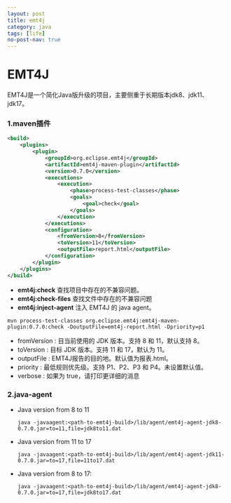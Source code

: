 ```yaml
---
layout: post
title: emt4j
category: java
tags: [life]
no-post-nav: true
---
```


EMT4J
===

EMT4J是一个简化Java版升级的项目，主要侧重于长期版本jdk8、jdk11、jdk17。





### 1.maven插件

```xml
<build>
    <plugins>
        <plugin>
            <groupId>org.eclipse.emt4j</groupId>
            <artifactId>emt4j-maven-plugin</artifactId>
            <version>0.7.0</version>
            <executions>
                <execution>
                    <phase>process-test-classes</phase>
                    <goals>
                        <goal>check</goal>
                    </goals>
                </execution>
            </executions>
            <configuration>
                <fromVersion>8</fromVersion>
                <toVersion>11</toVersion>
                <outputFile>report.html</outputFile>
            </configuration>
        </plugin>
    </plugins>
</build>
```



- **emt4j:check**  查找项目中存在的不兼容问题。
- **emt4j:check-files**  查找文件中存在的不兼容问题
- **emt4j:inject-agent**  注入 EMT4J 的 java agent。



```shell
mvn process-test-classes org.eclipse.emt4j:emt4j-maven-plugin:0.7.0:check -DoutputFile=emt4j-report.html -Dpriority=p1

```



-  fromVersion :  目当前使用的 JDK 版本。支持 8 和 11，默认支持 8。
-  toVersion :  目标 JDK 版本。支持 11 和 17，默认为 11。
-  outputFile : EMT4J报告的目的地。默认值为报表.html。
-  priority : 最低规则优先级。支持 P1、P2、P3 和 P4。未设置默认值。
-  verbose : 如果为 true，请打印更详细的消息



### 2.java-agent



- Java version from 8 to 11 

  ```
  java -javaagent:<path-to-emt4j-build>/lib/agent/emt4j-agent-jdk8-0.7.0.jar=to=11,file=jdk8to11.dat
  
  ```

- Java version from 11 to 17

  ```
  java -javaagent:<path-to-emt4j-build>/lib/agent/emt4j-agent-jdk11-0.7.0.jar=to=17,file=11to17.dat
  
  ```

- Java version from 8 to 17:

  ```
  java -javaagent:<path-to-emt4j-build>/lib/agent/emt4j-agent-jdk8-0.7.0.jar=to=17,file=jdk8to17.dat
  
  ```





